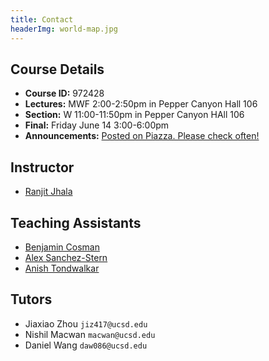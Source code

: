 ```yaml
---
title: Contact
headerImg: world-map.jpg
---
```


## Course Details

- **Course ID:**         972428
- **Lectures:**          MWF 2:00-2:50pm in Pepper Canyon Hall 106
- **Section:**           W 11:00-11:50pm in Pepper Canyon HAll 106
- **Final:**             Friday June 14 3:00-6:00pm
- **Announcements:**     [Posted on Piazza. Please check often!](https://piazza.com/ucsd/spring2019/cse130/)

## Instructor

- [Ranjit Jhala](https://cseweb.ucsd.edu/~rjhala)

## Teaching Assistants

- [Benjamin Cosman](https://cseweb.ucsd.edu/~blcosman/)
- [Alex Sanchez-Stern](https://cseweb.ucsd.edu/~alexss/)
- [Anish Tondwalkar](http://ani.sh/)

## Tutors

- Jiaxiao Zhou  `jiz417@ucsd.edu`
- Nishil Macwan `macwan@ucsd.edu`
- Daniel Wang   `daw086@ucsd.edu`